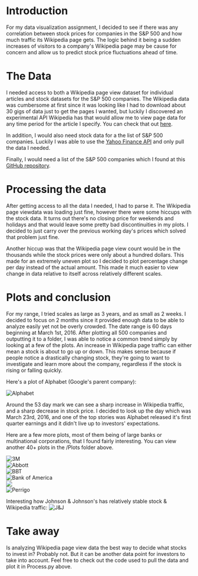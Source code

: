 # Introduction
For my data visualization assignment, I decided to see if there was any correlation between stock prices for companies in the S&P 500 and how much traffic
its Wikipedia page gets. The logic behind it being a sudden increases of visitors to a company's Wikipedia page may be cause for concern and allow us to
predict stock price fluctuations ahead of time.

# The Data
I needed access to both a Wikipedia page view dataset for individual articles and
stock datasets for the S&P 500 companies. The Wikipedia data was cumbersome at first since it was looking like I had to download about 30 gigs of data just to get the
pages I wanted, but luckily
I discovered an experimental API Wikipedia has that would allow me to view page data
for any time period for the article I specify. You can check that out <a href= "https://wikimedia.org/api/rest_v1/#/href">here</a>.

In addition, I would also need stock data for a the list of S&P 500 companies. Luckily
I was able to use the <a href="https://finance.yahoo.com/lookup?s=API">Yahoo Finance API</a> and only pull the data I needed.

Finally, I would need a list of the S&P 500 companies which I found at this <a href="https://github.com/datasets/s-and-p-500-companies">GitHub
repository</a>.

# Processing the data
After getting access to all the data I needed, I had to parse it. The Wikipedia page viewdata was loading just fine, however there were some hiccups with the stock data.
It turns out there's no closing price for weekends and holidays and that would leave
some pretty bad discontinuities in my plots. I decided to just carry over the previous working day's prices which solved that problem just fine.

Another hiccup was that the Wikipedia page view count would be in the thousands while
the stock prices were only about a hundred dollars. This made for an extremely uneven
plot so I decided to plot percentage change per day instead of the actual amount. This made it much easier to view change in data relative to itself across relatively
different scales.

# Plots and conclusion
For my range, I tried scales as large as 3 years, and as small as 2 weeks. I decided to focus on 2 months since it provided enough data to be able to analyze easily yet not be overly crowded. The date range is 60 days beginning at March 1st, 2016.
After plotting all 500 companies and outputting it to a folder, I was able to notice
a common trend simply by looking at a few of the plots. An increase in Wikipedia
page traffic can either mean a stock is about to go up or down. This makes sense
because if people notice a drastically changing stock, they're going to want to
investigate and learn more about the company, regardless if the stock is rising or
falling quickly.

Here's a plot of Alphabet (Google's parent company):

![Alphabet](/Plots/Alphabet%20Inc%20Class%20C.png)

Around the 53 day mark we can see a sharp increase in Wikipedia traffic, and a
sharp decrease in stock price. I decided to look up the day which was March 23rd, 2016, and one of the top stories was Alphabet released it's first quarter earnings
and it didn't live up to investors' expectations.

Here are a few more plots, most of them being of large banks or multinational corporations, that I found fairly interesting. You can view another 40+ plots in the /Plots folder above.

![3M](/Plots/3M%20Company.png)
</br>
![Abbott](Plots/Abbott%20Laboratories.png)
</br>
![BBT](Plots/BB%26T%20Corporation.png)
</br>
![Bank of America](Plots/Bank%20of%20America%20Corp.png)
</br>
<img src="Plots/Gap%20(The).png">
</br>
![Perrigo](Plots/Perrigo.png)
<br>

Interesting how Johnson & Johnson's has relatively stable stock & Wikipedia traffic:
![J&J](Plots/Johnson%20%26%20Johnson.png)


# Take away
Is analyzing Wikipedia page view data the best way to decide what
stocks to invest in? Probably not. But it can be another data point for investors to
take into account. Feel free to check out the code used to pull the data and plot it in Process.py above.
